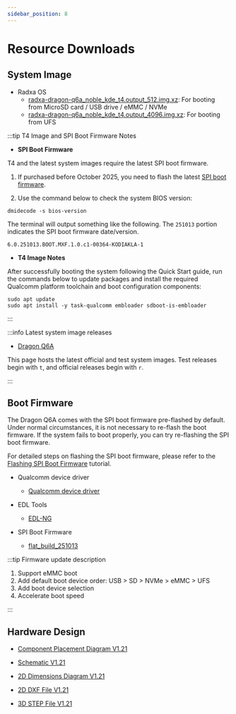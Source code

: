 ```yaml
---
sidebar_position: 8
---
```


# Resource Downloads

## System Image

- Radxa OS
  - [radxa-dragon-q6a_noble_kde_t4.output_512.img.xz](https://github.com/radxa-build/radxa-dragon-q6a/releases/download/rsdk-t4/radxa-dragon-q6a_noble_kde_t4.output_512.img.xz): For booting from MicroSD card / USB drive / eMMC / NVMe
  - [radxa-dragon-q6a_noble_kde_t4.output_4096.img.xz](https://github.com/radxa-build/radxa-dragon-q6a/releases/download/rsdk-t4/radxa-dragon-q6a_noble_kde_t4.output_4096.img.xz): For booting from UFS

:::tip T4 Image and SPI Boot Firmware Notes

- **SPI Boot Firmware**

T4 and the latest system images require the latest SPI boot firmware.

1. If purchased before October 2025, you need to flash the latest [SPI boot firmware](../q6a/low-dev/spi_fw.md).

2. Use the command below to check the system BIOS version:

<NewCodeBlock tip="radxa@dragon-q6a$" type="device">

```
dmidecode -s bios-version
```

</NewCodeBlock>

The terminal will output something like the following. The `251013` portion indicates the SPI boot firmware date/version.

```
6.0.251013.BOOT.MXF.1.0.c1-00364-KODIAKLA-1
```

- **T4 Image Notes**

After successfully booting the system following the Quick Start guide, run the commands below to update packages and install the required Qualcomm platform toolchain and boot configuration components:

<NewCodeBlock tip="radxa@dragon-q6a$" type="device">

```
sudo apt update
sudo apt install -y task-qualcomm embloader sdboot-is-embloader
```

</NewCodeBlock>

:::

:::info Latest system image releases

- [Dragon Q6A](https://github.com/radxa-build/radxa-dragon-q6a/releases)

This page hosts the latest official and test system images. Test releases begin with `t`, and official releases begin with `r`.

:::

## Boot Firmware

The Dragon Q6A comes with the SPI boot firmware pre-flashed by default. Under normal circumstances, it is not necessary to re-flash the boot firmware. If the system fails to boot properly, you can try re-flashing the SPI boot firmware.

For detailed steps on flashing the SPI boot firmware, please refer to the [Flashing SPI Boot Firmware](../q6a/low-dev/spi_fw/) tutorial.

- Qualcomm device driver

  - [Qualcomm device driver](https://dl.radxa.com/dragon/q6a/images/QUD_CustomInst_1.00.91.7.zip)

- EDL Tools

  - [EDL-NG](https://dl.radxa.com/q6a/images/edl-ng-dist.zip)

- SPI Boot Firmware

  - [flat_build_251013](https://dl.radxa.com/dragon/q6a/images/dragon-q6a_flat_build_251013.zip)

:::tip Firmware update description

1. Support eMMC boot
2. Add default boot device order: USB > SD > NVMe > eMMC > UFS
3. Add boot device selection
4. Accelerate boot speed

:::

## Hardware Design

- [Component Placement Diagram V1.21](https://dl.radxa.com/dragon/q6a/hw/radxa_dragon_q6a_components_placement_map_v1.21.pdf)

- [Schematic V1.21](https://dl.radxa.com/dragon/q6a/hw/radxa_dragon_q6a_schematic_v1.21.pdf)

- [2D Dimensions Diagram V1.21](https://dl.radxa.com/dragon/q6a/hw/radxa_dragon_q6a_2d_dimensions_v1.21.pdf)

- [2D DXF File V1.21](https://dl.radxa.com/dragon/q6a/hw/radxa_dragon_q6a_2d_dxf_v1.21.zip)

- [3D STEP File V1.21](https://dl.radxa.com/dragon/q6a/hw/radxa_dragon_q6a_3d_stp_v1.21.zip)
